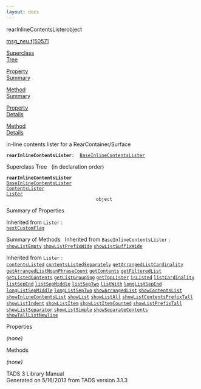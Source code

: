 ```yaml
---
layout: docs
---
```

<span class="title">rearInlineContentsLister</span><span class="type">object</span>

[msg_neu.t](../file/msg_neu.t.html)\[[5057](../source/msg_neu.t.html#5057)\]

[Superclass  
Tree](#_SuperClassTree_)

[Property  
Summary](#_PropSummary_)

[Method  
Summary](#_MethodSummary_)

[Property  
Details](#_Properties_)

[Method  
Details](#_Methods_)



in-line contents lister for a RearContainer/Surface

**`rearInlineContentsLister`**` :   `[`BaseInlineContentsLister`](../object/BaseInlineContentsLister.html)



<span id="_SuperClassTree_"></span>



<span class="hdln">Superclass Tree</span>   (in declaration order)



**`rearInlineContentsLister`**  
[`BaseInlineContentsLister`](../object/BaseInlineContentsLister.html)  
[`ContentsLister`](../object/ContentsLister.html)  
[`Lister`](../object/Lister.html)  
`                                 object`  
<span id="_PropSummary_"></span>



<span class="hdln">Summary of Properties</span>  


Inherited from `Lister` :  
[`nextCustomFlag`](../object/Lister.html#nextCustomFlag)

<span id="_MethodSummary_"></span>



<span class="hdln">Summary of Methods</span>  
Inherited from `BaseInlineContentsLister` :  
[`showListEmpty`](../object/BaseInlineContentsLister.html#showListEmpty) [`showListPrefixWide`](../object/BaseInlineContentsLister.html#showListPrefixWide) [`showListSuffixWide`](../object/BaseInlineContentsLister.html#showListSuffixWide)



Inherited from `Lister` :  
[`contentsListed`](../object/Lister.html#contentsListed) [`contentsListedSeparately`](../object/Lister.html#contentsListedSeparately) [`getArrangedListCardinality`](../object/Lister.html#getArrangedListCardinality) [`getArrangedListNounPhraseCount`](../object/Lister.html#getArrangedListNounPhraseCount) [`getContents`](../object/Lister.html#getContents) [`getFilteredList`](../object/Lister.html#getFilteredList) [`getListedContents`](../object/Lister.html#getListedContents) [`getListGrouping`](../object/Lister.html#getListGrouping) [`getTopLister`](../object/Lister.html#getTopLister) [`isListed`](../object/Lister.html#isListed) [`listCardinality`](../object/Lister.html#listCardinality) [`listSepEnd`](../object/Lister.html#listSepEnd) [`listSepMiddle`](../object/Lister.html#listSepMiddle) [`listSepTwo`](../object/Lister.html#listSepTwo) [`listWith`](../object/Lister.html#listWith) [`longListSepEnd`](../object/Lister.html#longListSepEnd) [`longListSepMiddle`](../object/Lister.html#longListSepMiddle) [`longListSepTwo`](../object/Lister.html#longListSepTwo) [`showArrangedList`](../object/Lister.html#showArrangedList) [`showContentsList`](../object/Lister.html#showContentsList) [`showInlineContentsList`](../object/Lister.html#showInlineContentsList) [`showList`](../object/Lister.html#showList) [`showListAll`](../object/Lister.html#showListAll) [`showListContentsPrefixTall`](../object/Lister.html#showListContentsPrefixTall) [`showListIndent`](../object/Lister.html#showListIndent) [`showListItem`](../object/Lister.html#showListItem) [`showListItemCounted`](../object/Lister.html#showListItemCounted) [`showListPrefixTall`](../object/Lister.html#showListPrefixTall) [`showListSeparator`](../object/Lister.html#showListSeparator) [`showListSimple`](../object/Lister.html#showListSimple) [`showSeparateContents`](../object/Lister.html#showSeparateContents) [`showTallListNewline`](../object/Lister.html#showTallListNewline)

<span id="_Properties_"></span>



<span class="hdln">Properties</span>  



*(none)* <span id="_Methods_"></span>



<span class="hdln">Methods</span>  



*(none)*



TADS 3 Library Manual  
Generated on 5/16/2013 from TADS version 3.1.3


